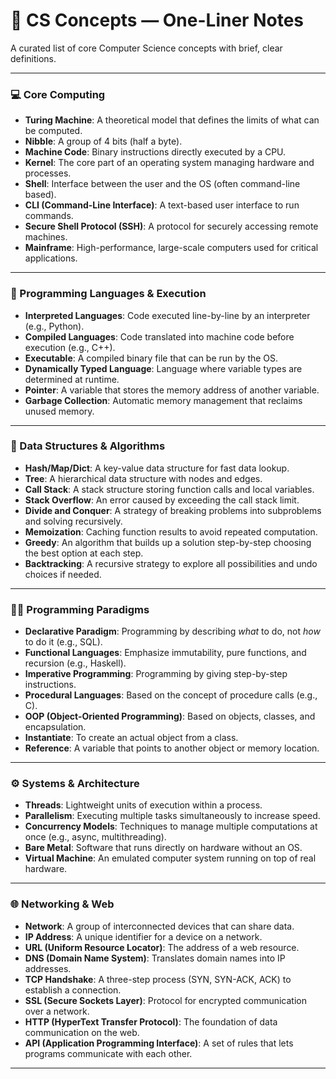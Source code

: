 # 🧠 CS Concepts — One-Liner Notes

A curated list of core Computer Science concepts with brief, clear definitions.

---

### 💻 Core Computing

- **Turing Machine**: A theoretical model that defines the limits of what can be computed.
- **Nibble**: A group of 4 bits (half a byte).
- **Machine Code**: Binary instructions directly executed by a CPU.
- **Kernel**: The core part of an operating system managing hardware and processes.
- **Shell**: Interface between the user and the OS (often command-line based).
- **CLI (Command-Line Interface)**: A text-based user interface to run commands.
- **Secure Shell Protocol (SSH)**: A protocol for securely accessing remote machines.
- **Mainframe**: High-performance, large-scale computers used for critical applications.

---

### 🧾 Programming Languages & Execution

- **Interpreted Languages**: Code executed line-by-line by an interpreter (e.g., Python).
- **Compiled Languages**: Code translated into machine code before execution (e.g., C++).
- **Executable**: A compiled binary file that can be run by the OS.
- **Dynamically Typed Language**: Language where variable types are determined at runtime.
- **Pointer**: A variable that stores the memory address of another variable.
- **Garbage Collection**: Automatic memory management that reclaims unused memory.

---

### 🧠 Data Structures & Algorithms

- **Hash/Map/Dict**: A key-value data structure for fast data lookup.
- **Tree**: A hierarchical data structure with nodes and edges.
- **Call Stack**: A stack structure storing function calls and local variables.
- **Stack Overflow**: An error caused by exceeding the call stack limit.
- **Divide and Conquer**: A strategy of breaking problems into subproblems and solving recursively.
- **Memoization**: Caching function results to avoid repeated computation.
- **Greedy**: An algorithm that builds up a solution step-by-step choosing the best option at each step.
- **Backtracking**: A recursive strategy to explore all possibilities and undo choices if needed.

---

### 🧑‍💻 Programming Paradigms

- **Declarative Paradigm**: Programming by describing _what_ to do, not _how_ to do it (e.g., SQL).
- **Functional Languages**: Emphasize immutability, pure functions, and recursion (e.g., Haskell).
- **Imperative Programming**: Programming by giving step-by-step instructions.
- **Procedural Languages**: Based on the concept of procedure calls (e.g., C).
- **OOP (Object-Oriented Programming)**: Based on objects, classes, and encapsulation.
- **Instantiate**: To create an actual object from a class.
- **Reference**: A variable that points to another object or memory location.

---

### ⚙️ Systems & Architecture

- **Threads**: Lightweight units of execution within a process.
- **Parallelism**: Executing multiple tasks simultaneously to increase speed.
- **Concurrency Models**: Techniques to manage multiple computations at once (e.g., async, multithreading).
- **Bare Metal**: Software that runs directly on hardware without an OS.
- **Virtual Machine**: An emulated computer system running on top of real hardware.

---

### 🌐 Networking & Web

- **Network**: A group of interconnected devices that can share data.
- **IP Address**: A unique identifier for a device on a network.
- **URL (Uniform Resource Locator)**: The address of a web resource.
- **DNS (Domain Name System)**: Translates domain names into IP addresses.
- **TCP Handshake**: A three-step process (SYN, SYN-ACK, ACK) to establish a connection.
- **SSL (Secure Sockets Layer)**: Protocol for encrypted communication over a network.
- **HTTP (HyperText Transfer Protocol)**: The foundation of data communication on the web.
- **API (Application Programming Interface)**: A set of rules that lets programs communicate with each other.

---
